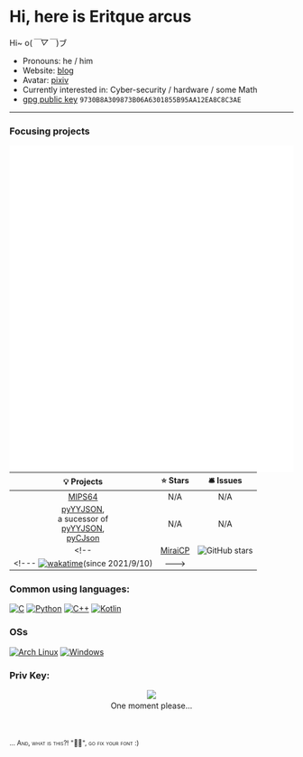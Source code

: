 # Hi, here is Eritque arcus

Hi~ o(*￣▽￣*)ブ

- Pronouns: he / him
- Website: [blog](https://ikuyo.dev)
- Avatar: [pixiv](https://www.pixiv.net/artworks/102723010)
- Currently interested in: Cyber-security / hardware / some Math
- [gpg public key](https://ikuyo.dev/files/3R17QU34RCUS.pub) `9730B8A309873B06A6301855B95AA12EA8C8C3AE`
---

### Focusing projects
<img align="right" src="https://raw.githubusercontent.com/Nambers/Nambers/main/github-metrics.svg">

| 💡 Projects | ⭐ Stars | 🛎 Issues|
|   :-----:   |  :-----:  |  :-----: |
| [MIPS64](https://github.com/Nambers/MIPS64) | N/A | N/A |
| [pyYYJSON](https://github.com/Antares0982/pyyjson),<br/>a sucessor of<br/>[pyYYJSON](https://github.com/0ph1uch1/pyyjson),<br/>[pyCJson](https://github.com/0ph1uch1/pycjson) | N/A | N/A |
<!-- | [MiraiCP](https://github.com/Nambers/MiraiCP) | ![GitHub stars](https://img.shields.io/github/stars/Nambers/MiraiCP) |  ![GitHub issues](https://img.shields.io/github/issues/Nambers/MiraiCP) | -->
<!--- [![wakatime](https://wakatime.com/badge/github/Nambers/MiraiCP.svg)](https://wakatime.com/badge/github/Nambers/MiraiCP)(since 2021/9/10) | --->

<!--- <a href="https://github.com/anuraghazra/github-readme-stats"><img align="right" src="https://github-readme-stats.vercel.app/api?theme=vue&include_all_commits=true&username=Nambers&show_icons=true&hide_border=true"></a> --->


### Common using languages:
[![C](https://img.shields.io/badge/C-00599C?logo=c&logoColor=white)](#)
[![Python](https://img.shields.io/badge/Python-3776AB?logo=python&logoColor=fff)](#)
[![C++](https://img.shields.io/badge/C++-%2300599C.svg?logo=c%2B%2B&logoColor=white)](#)
[![Kotlin](https://img.shields.io/badge/Kotlin-%237F52FF.svg?logo=kotlin&logoColor=white)](#)

### OSs
[![Arch Linux](https://img.shields.io/badge/ArchLinux%20w/%20Hyprland-1793D1?logo=arch-linux&logoColor=fff)](#)
	[![Windows](https://custom-icon-badges.demolab.com/badge/Windows11-0078D6?logo=windows11&logoColor=white)](#)

### Priv Key:
<p align="center">
  <a href="https://www.youtube.com/watch?v=dQw4w9WgXcQ">
    <img src="https://github.githubassets.com/images/mona-loading-default.gif" width="7%"/>
  </a>
  <br/>
  <span> One moment please... </span>
</p>
<br/><br/>
<small style="font-variant: small-caps;">... And, what is this?! "", go fix your font :)</small>

